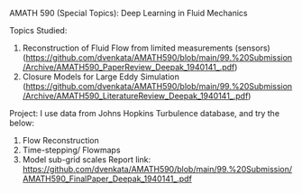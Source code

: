 AMATH 590 (Special Topics): Deep Learning in Fluid Mechanics

Topics Studied:
1. Reconstruction of Fluid Flow from limited measurements (sensors) (https://github.com/dvenkata/AMATH590/blob/main/99.%20Submission/Archive/AMATH590_PaperReview_Deepak_1940141_.pdf)
2. Closure Models for Large Eddy Simulation (https://github.com/dvenkata/AMATH590/blob/main/99.%20Submission/Archive/AMATH590_LiteratureReview_Deepak_1940141_.pdf)

Project: I use data from Johns Hopkins Turbulence database, and try the below:
1. Flow Reconstruction
2. Time-stepping/ Flowmaps
3. Model sub-grid scales
Report link: https://github.com/dvenkata/AMATH590/blob/main/99.%20Submission/AMATH590_FinalPaper_Deepak_1940141_.pdf
